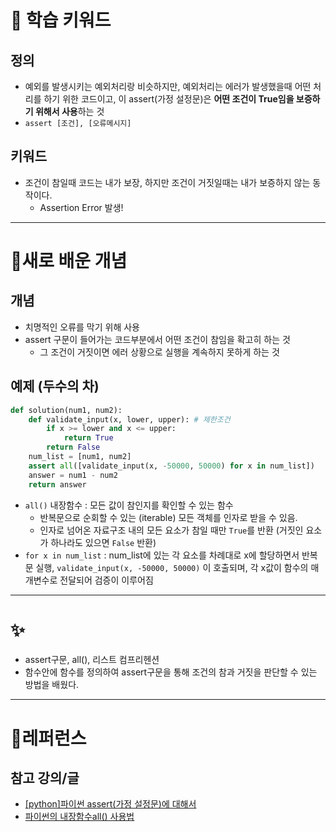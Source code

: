 # 🚀 학습 키워드

## 정의
- 예외를 발생시키는 예외처리랑 비슷하지만, 예외처리는 에러가 발생했을때 어떤 처리를 하기 위한 코드이고, 이 assert(가정 설정문)은 **어떤 조건이 True임을 보증하기 위해서 사용**하는 것
- `assert [조건], [오류메시지]`

## 키워드 
- 조건이 참일때 코드는 내가 보장, 하지만 조건이 거짓일때는 내가 보증하지 않는 동작이다.
	- Assertion Error 발생!

---

# 📝새로 배운 개념

## 개념 
- 치명적인 오류를 막기 위해 사용
- assert 구문이 들어가는 코드부분에서 어떤 조건이 참임을 확고히 하는 것
	- 그 조건이 거짓이면 에러 상황으로 실행을 계속하지 못하게 하는 것

## 예제 (두수의 차)

```python
def solution(num1, num2):
    def validate_input(x, lower, upper): # 제한조건
        if x >= lower and x <= upper:
            return True
        return False
    num_list = [num1, num2]
    assert all([validate_input(x, -50000, 50000) for x in num_list])
    answer = num1 - num2
    return answer
```

- `all()` 내장함수 : 모든 값이 참인지를 확인할 수 있는 함수
	- 반복문으로 순회할 수 있는 (iterable) 모든 객체를 인자로 받을 수 있음.
	- 인자로 넘어온 자료구조 내의 모든 요소가 참일 때만 `True`를 반환 (거짓인 요소가 하나라도 있으면 `False` 반환)
- `for x in num_list` : num_list에 있는 각 요소를 차례대로 x에 할당하면서 반복문 실행, `validate_input(x, -50000, 50000)` 이 호출되며, 각 x값이 함수의 매개변수로 전달되어 검증이 이루어짐
 ---
# ✨
- assert구문, all(), 리스트 컴프리헨션
- 함수안에 함수를 정의하여 assert구문을 통해 조건의 참과 거짓을 판단할 수 있는 방법을 배웠다.

---

# 🔗레퍼런스

## 참고 강의/글

- [[python]파이썬 assert(가정 설정문)에 대해서](https://blockdmask.tistory.com/553)
- [파이썬의 내장함수all() 사용법](https://www.daleseo.com/python-all/)
